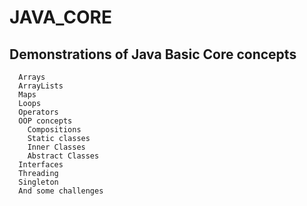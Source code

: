 # JAVA_CORE
## Demonstrations of Java Basic Core concepts 
```
  Arrays
  ArrayLists
  Maps
  Loops
  Operators
  OOP concepts
    Compositions
    Static classes
    Inner Classes
    Abstract Classes
  Interfaces
  Threading
  Singleton
  And some challenges
```
